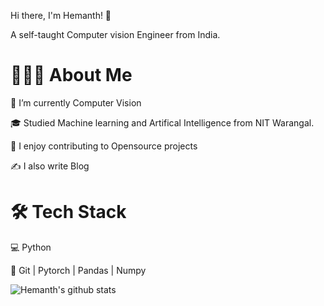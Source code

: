 Hi there, I'm Hemanth! 👋

A self-taught Computer vision Engineer from India.

# 👨🏻‍💻 About Me

🌱   I’m currently Computer Vision 

🎓   Studied Machine learning and Artifical Intelligence from NIT Warangal.

🤔   I enjoy contributing to Opensource projects

✍️   I also write Blog

# 🛠 Tech Stack

💻   Python 

🔧   Git | Pytorch | Pandas | Numpy

![Hemanth's github stats](https://github-readme-stats.vercel.app/api?username=THEFASHIONGEEK&show_icons=true&theme=radical)
